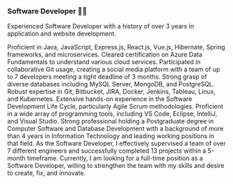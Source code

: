 ### Software Developer 👨‍💻

<!--
**Parth018/Parth018** is a ✨ _special_ ✨ repository because its `README.md` (this file) appears on your GitHub profile.

Here are some ideas to get you started:

- 🔭 I’m currently working on ...
- 🌱 I’m currently learning ...
- 👯 I’m looking to collaborate on ...
- 🤔 I’m looking for help with ...
- 💬 Ask me about ...
- 📫 How to reach me: ...
- 😄 Pronouns: ...
- ⚡ Fun fact: ...
-->

Experienced Software Developer with a history of over 3 years in application and website development. 

Proficient in Java, JavaScript, Express.js, React.js, Vue.js, Hibernate, Spring frameworks, and microservices.
Cleared certification on Azure Data Fundamentals to understand various cloud services.
Participated in collaborative Git usage, creating a social media platform with a team of up to 7 developers meeting a tight deadline of 3 months.
Strong grasp of diverse databases including MySQL Server, MongoDB, and PostgreSQL.
Robust expertise in Git, Bitbucket, JIRA, Docker, Jenkins, Tableau, Linux, and Kubernetes.
Extensive hands-on experience in the Software Development Life Cycle, particularly Agile Scrum methodologies.
Proficient in a wide array of programming tools, including VS Code, Eclipse, IntelliJ, and Visual Studio.
Strong professional holding a Postgraduate degree in Computer Software and Database Development with a background of more than 4 years in Information Technology and leading working positions in that field. As the Software Developer, I effectively supervised a team of over 7 different engineers and successfully completed 13 projects within a 5-month timeframe.
Currently, I am looking for a full-time position as a Software Developer, willing to strengthen the team with my skills and desire to create, fix, and innovate.

